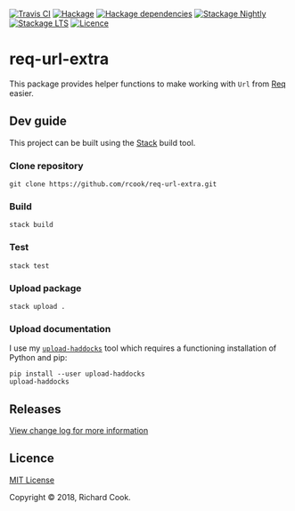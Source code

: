 [![Travis CI](https://img.shields.io/travis/rcook/req-url-extra/master.svg)](https://travis-ci.org/rcook/req-url-extra)
[![Hackage](https://img.shields.io/hackage/v/req-url-extra.svg)](http://hackage.haskell.org/package/req-url-extra)
[![Hackage dependencies](https://img.shields.io/hackage-deps/v/req-url-extra.svg)](http://hackage.haskell.org/package/req-url-extra)
[![Stackage Nightly](http://stackage.org/package/req-url-extra/badge/nightly)](http://stackage.org/nightly/package/req-url-extra)
[![Stackage LTS](http://stackage.org/package/req-url-extra/badge/lts)](http://stackage.org/lts/package/req-url-extra)
[![Licence](https://img.shields.io/badge/license-MIT-blue.svg)](https://raw.githubusercontent.com/rcook/req-url-extra/master/LICENSE)

# req-url-extra

This package provides helper functions to make working with `Url` from [Req][req] easier.

## Dev guide

This project can be built using the [Stack][stack] build tool.

### Clone repository

```
git clone https://github.com/rcook/req-url-extra.git
```

### Build

```
stack build
```

### Test

```
stack test
```

### Upload package

```
stack upload .
```

### Upload documentation

I use my [`upload-haddocks`][upload-haddocks] tool which requires a functioning installation of Python and pip:

```
pip install --user upload-haddocks
upload-haddocks
```

## Releases

[View change log for more information][change-log]

## Licence

[MIT License][licence]

Copyright &copy; 2018, Richard Cook.

[change-log]: CHANGELOG.md
[licence]: LICENSE
[req]: https://hackage.haskell.org/package/req
[stack]: http://haskellstack.org/
[upload-haddocks]: https://github.com/rcook/upload-haddocks
